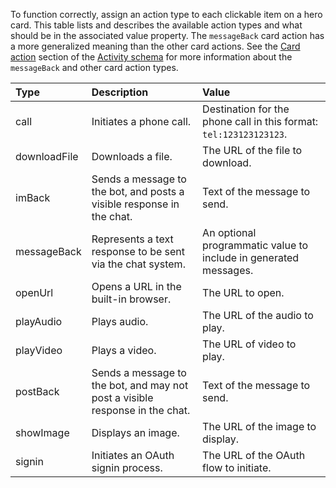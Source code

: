 To function correctly, assign an action type to each clickable item on a hero card. This table lists and describes the available action types and what should be in the associated value property.
The `messageBack` card action has a more generalized meaning than the other card actions. See the [Card action](https://github.com/Microsoft/botframework-sdk/blob/main/specs/botframework-activity/botframework-activity.md#card-action) section of the [Activity schema](https://github.com/Microsoft/botframework-sdk/blob/main/specs/botframework-activity/botframework-activity.md) for more information about the `messageBack` and other card action types.

| Type         | Description                                                                  | Value                                                              |
|:-------------|:-----------------------------------------------------------------------------|:-------------------------------------------------------------------|
| call         | Initiates a phone call.                                                      | Destination for the phone call in this format: `tel:123123123123`. |
| downloadFile | Downloads a file.                                                            | The URL of the file to download.                                   |
| imBack       | Sends a message to the bot, and posts a visible response in the chat.        | Text of the message to send.                                       |
| messageBack  | Represents a text response to be sent via the chat system.                   | An optional programmatic value to include in generated messages.   |
| openUrl      | Opens a URL in the built-in browser.                                         | The URL to open.                                                   |
| playAudio    | Plays audio.                                                                 | The URL of the audio to play.                                      |
| playVideo    | Plays a video.                                                               | The URL of video to play.                                          |
| postBack     | Sends a message to the bot, and may not post a visible response in the chat. | Text of the message to send.                                       |
| showImage    | Displays an image.                                                           | The URL of the image to display.                                   |
| signin       | Initiates an OAuth signin process.                                           | The URL of the OAuth flow to initiate.                             |
